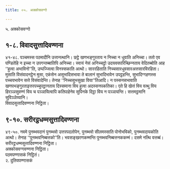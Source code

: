 ```yaml
---
title: ०५. अक्‍कोसवग्गो

---
```

५. अक्‍कोसवग्गो  


## १-८. विवादसुत्तादिवण्णना

४१-४८. पञ्‍चमस्स पठमादीनि उत्तानत्थानि। छट्ठे खणभङ्गुरताय न निच्‍चा न धुवाति अनिच्‍चा। ततो एव पण्डितेहि न इच्‍चा न उपगन्तब्बातिपि अनिच्‍चा। स्वायं नेसं अनिच्‍चट्ठो उदयवयपरिच्छिन्‍नताय वेदितब्बोति आह ‘‘हुत्वा अभाविनो’’ति, उप्पज्‍जित्वा विनस्सकाति अत्थो। साररहिताति निच्‍चसारधुवसारअत्तसारविरहिता। मुसाति विसंवादनट्ठेन मुसा, एकंसेन असुभादिसभावा ते बालानं सुभादिभावेन उपट्ठहन्ति, सुभादिग्गहणस्स पच्‍चयभावेन सत्ते विसंवादेन्ति। तेनाह ‘‘निच्‍चसुभसुखा विया’’तिआदि। न पस्सनसभावाति खणपभङ्गुरताइत्तरपच्‍चुपट्ठानताय दिस्समाना विय हुत्वा अदस्सनपकतिका। एते हि खेत्तं विय वत्थु विय हिरञ्‍ञसुवण्णं विय च पञ्‍ञायित्वापि कतिपाहेनेव सुपिनके दिट्ठा विय न पञ्‍ञायन्ति। सत्तमट्ठमानि सुविञ्‍ञेय्यानि।  
विवादसुत्तादिवण्णना निट्ठिता।  


## ९-१०. सरीरट्ठधम्मसुत्तादिवण्णना

४९-५०. नवमे पुनब्भवदानं पुनब्भवो उत्तरपदलोपेन, पुनब्भवो सीलमस्साति पोनोभविको, पुनब्भवदायकोति अत्थो। तेनाह ‘‘पुनब्भवनिब्बत्तको’’ति। भवसङ्खरणकम्मन्ति पुनब्भवनिब्बत्तनककम्मं। दसमे नत्थि वत्तब्बं।  
सरीरट्ठधम्मसुत्तादिवण्णना निट्ठिता।  
अक्‍कोसवग्गवण्णना निट्ठिता।  
पठमपण्णासकं निट्ठितं।  
२. दुतियपण्णासकं  